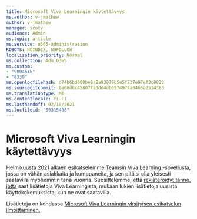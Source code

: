 ```yaml
---
title: Microsoft Viva Learningin käytettävyys
ms.author: v-jmathew
author: v-jmathew
manager: scotv
audience: Admin
ms.topic: article
ms.service: o365-administration
ROBOTS: NOINDEX, NOFOLLOW
localization_priority: Normal
ms.collection: Adm_O365
ms.custom:
- "9004616"
- "8339"
ms.openlocfilehash: d74b6bd000be6a8a93978b5e5f737e97ef3c0833
ms.sourcegitcommit: 8e08d8c45807fa3dd4db6574977a8466a2514383
ms.translationtype: MT
ms.contentlocale: fi-FI
ms.lasthandoff: 02/18/2021
ms.locfileid: "50315408"
---
```

# <a name="microsoft-viva-learning-availability"></a>Microsoft Viva Learningin käytettävyys

Helmikuusta 2021 alkaen esikatselemme Teamsin Viva Learning -sovellusta, jossa on vähän asiakkaita ja kumppaneita, ja sen pitäisi olla yleisesti saatavilla myöhemmin tänä vuonna. Suosittelemme, että [rekisteröidyt tänne, jotta](https://aka.ms/VivaLearningSignup) saat lisätietoja Viva Learningista, mukaan lukien lisätietoja uusista käyttökokemuksista, kun ne ovat saatavilla.

Lisätietoja on kohdassa [Microsoft Viva Learningin yksityisen esikatselun ilmoittaminen.](https://techcommunity.microsoft.com/t5/microsoft-viva-blog/announcing-microsoft-viva-learning-private-preview/ba-p/2107023)
